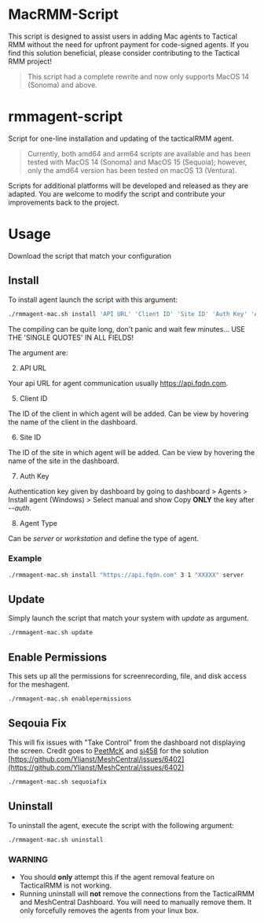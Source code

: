 # MacRMM-Script

This script is designed to assist users in adding Mac agents to Tactical RMM without the need for upfront payment for code-signed agents. If you find this solution beneficial, please consider contributing to the Tactical RMM project!

> This script had a complete rewrite and now only supports MacOS 14 (Sonoma) and above.

# rmmagent-script

Script for one-line installation and updating of the tacticalRMM agent.

> Currently, both amd64 and arm64 scripts are available and has been tested with MacOS 14 (Sonoma) and MacOS 15 (Sequoia); however, only the amd64 version has been tested on macOS 13 (Ventura).

Scripts for additional platforms will be developed and released as they are adapted. You are welcome to modify the script and contribute your improvements back to the project.

# Usage

Download the script that match your configuration

## Install
To install agent launch the script with this argument:

```bash
./rmmagent-mac.sh install 'API URL' 'Client ID' 'Site ID' 'Auth Key' 'Agent Type'
```
The compiling can be quite long, don't panic and wait few minutes... USE THE 'SINGLE QUOTES' IN ALL FIELDS!

The argument are:

2. API URL

  Your api URL for agent communication usually https://api.fqdn.com.
  
5. Client ID

  The ID of the client in which agent will be added.
  Can be view by hovering the name of the client in the dashboard.
  
6. Site ID

  The ID of the site in which agent will be added.
  Can be view by hovering the name of the site in the dashboard.
  
7. Auth Key

  Authentication key given by dashboard by going to dashboard > Agents > Install agent (Windows) > Select manual and show
  Copy **ONLY** the key after *--auth*.
  
8. Agent Type

  Can be *server* or *workstation* and define the type of agent.
  
### Example
```bash
./rmmagent-mac.sh install "https://api.fqdn.com" 3 1 "XXXXX" server
```

## Update
Simply launch the script that match your system with *update* as argument.

```bash
./rmmagent-mac.sh update
```
## Enable Permissions
This sets up all the permissions for screenrecording, file, and disk access for the meshagent.

```bash
./rmmagent-mac.sh enablepermissions
```
## Seqouia Fix
This will fix issues with "Take Control" from the dashboard not displaying the screen. Credit goes to [PeetMcK](https://github.com/PeetMcK) and [si458](https://github.com/si458) for the solution [https://github.com/Ylianst/MeshCentral/issues/6402](https://github.com/Ylianst/MeshCentral/issues/6402)
```bash
./rmmagent-mac.sh sequoiafix
```

## Uninstall
To uninstall the agent, execute the script with the following argument:

```bash
./rmmagent-mac.sh uninstall
```

### WARNING
- You should **only** attempt this if the agent removal feature on TacticalRMM is not working.
- Running uninstall will **not** remove the connections from the TacticalRMM and MeshCentral Dashboard. You will need to manually remove them. It only forcefully removes the agents from your linux box.
